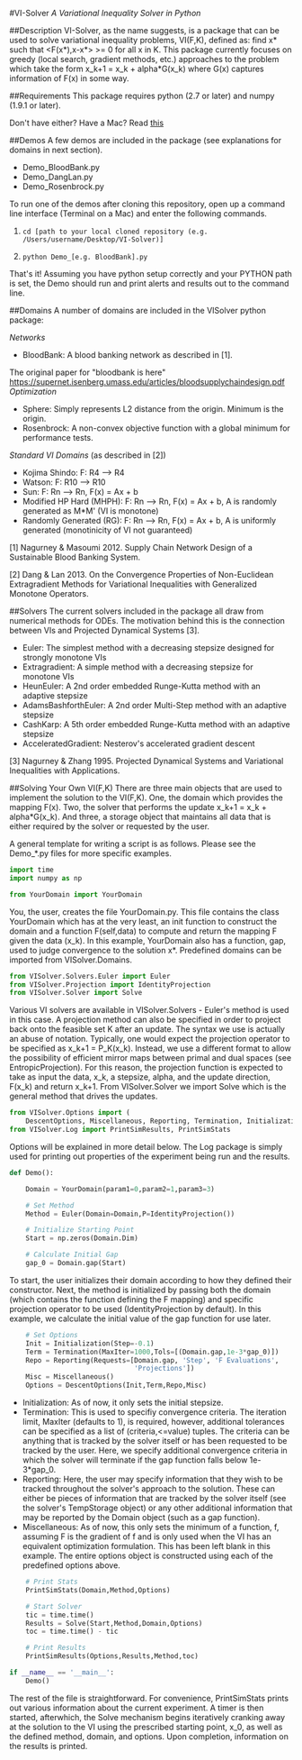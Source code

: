 #VI-Solver
*A Variational Inequality Solver in Python*

##Description
VI-Solver, as the name suggests, is a package that can be used to solve variational inequality problems, VI(F,K), defined as: find x\* such that  \<F(x\*),x-x\*\> >= 0 for all x in K.  This package currently focuses on greedy (local search, gradient methods, etc.) approaches to the problem which take the form x\_k+1 = x\_k + alpha*G(x\_k) where G(x) captures information of F(x) in some way.

##Requirements
This package requires python (2.7 or later) and numpy (1.9.1 or later).

Don't have either? Have a Mac? Read [this](https://github.com/fonnesbeck/ScipySuperpack)
<!--(http://www.lowindata.com/2013/installing-scientific-python-on-mac-os-x/).-->

##Demos
A few demos are included in the package (see explanations for domains in next section).

- Demo_BloodBank.py
- Demo_DangLan.py
- Demo_Rosenbrock.py

To run one of the demos after cloning this repository, open up a command line interface (Terminal on a Mac) and enter the following commands.

1) `cd [path to your local cloned repository (e.g. /Users/username/Desktop/VI-Solver)]`

2) `python Demo_[e.g. BloodBank].py`

That's it! Assuming you have python setup correctly and your PYTHON path is set, the Demo should run and print alerts and results out to the command line.

##Domains
A number of domains are included in the VISolver python package:

*Networks*

- BloodBank: A blood banking network as described in [1].

The original paper for "bloodbank is here" https://supernet.isenberg.umass.edu/articles/bloodsupplychaindesign.pdf
*Optimization*

- Sphere: Simply represents L2 distance from the origin.  Minimum is the origin.
- Rosenbrock: A non-convex objective function with a global minimum for performance tests.

*Standard VI Domains* (as described in [2])

- Kojima Shindo: F: R4 --> R4
- Watson: F: R10 --> R10
- Sun: F: Rn --> Rn, F(x) = Ax + b
- Modified HP Hard (MHPH): F: Rn --> Rn, F(x) = Ax + b, A is randomly generated as M*M' (VI is monotone)
- Randomly Generated (RG): F: Rn --> Rn, F(x) = Ax + b, A is uniformly generated (monotinicity of VI not guaranteed)

[1] Nagurney & Masoumi 2012. Supply Chain Network Design of a Sustainable Blood Banking System.

[2] Dang & Lan 2013. On the Convergence Properties of Non-Euclidean Extragradient Methods for Variational Inequalities with Generalized Monotone Operators.

##Solvers
The current solvers included in the package all draw from numerical methods for ODEs.  The motivation behind this is the connection between VIs and Projected Dynamical Systems [3].

- Euler: The simplest method with a decreasing stepsize designed for strongly monotone VIs
- Extragradient: A simple method with a decreasing stepsize for monotone VIs
- HeunEuler: A 2nd order embedded Runge-Kutta method with an adaptive stepsize
- AdamsBashforthEuler: A 2nd order Multi-Step method with an adaptive stepsize
- CashKarp: A 5th order embedded Runge-Kutta method with an adaptive stepsize
- AcceleratedGradient: Nesterov's accelerated gradient descent

[3] Nagurney & Zhang 1995. Projected Dynamical Systems and Variational Inequalities with Applications.

##Solving Your Own VI(F,K)
There are three main objects that are used to implement the solution to the VI(F,K). One, the domain which provides the mapping F(x).  Two, the solver that performs the update x\_k+1 = x\_k + alpha*G(x\_k).  And three, a storage object that maintains all data that is either required by the solver or requested by the user.

A general template for writing a script is as follows.  Please see the Demo_*.py files for more specific examples.
```python
import time
import numpy as np

from YourDomain import YourDomain
```
You, the user, creates the file YourDomain.py.  This file contains the class YourDomain which has at the very least, an init function to construct the domain and a function F(self,data) to compute and return the mapping F given the data (x\_k).  In this example, YourDomain also has a function, gap, used to judge convergence to the solution x\*.  Predefined domains can be imported from VISolver.Domains.
```python
from VISolver.Solvers.Euler import Euler
from VISolver.Projection import IdentityProjection
from VISolver.Solver import Solve
```
Various VI solvers are available in VISolver.Solvers - Euler's method is used in this case.  A projection method can also be specified in order to project back onto the feasible set K after an update.  The syntax we use is actually an abuse of notation.  Typically, one would expect the projection operator to be specified as x\_k+1 = P\_K(x\_k).  Instead, we use a different format to allow the possibility of efficient mirror maps between primal and dual spaces (see EntropicProjection).  For this reason, the projection function is expected to take as input the data, x\_k, a stepsize, alpha, and the update direction, F(x\_k) and return x\_k+1.  From VISolver.Solver we import Solve which is the general method that drives the updates.
```python
from VISolver.Options import (
    DescentOptions, Miscellaneous, Reporting, Termination, Initialization)
from VISolver.Log import PrintSimResults, PrintSimStats
```
Options will be explained in more detail below.  The Log package is simply used for printing out properties of the experiment being run and the results.
```python
def Demo():

    Domain = YourDomain(param1=0,param2=1,param3=3)

    # Set Method
    Method = Euler(Domain=Domain,P=IdentityProjection())

    # Initialize Starting Point
    Start = np.zeros(Domain.Dim)

    # Calculate Initial Gap
    gap_0 = Domain.gap(Start)
```
To start, the user initializes their domain according to how they defined their constructor.  Next, the method is initialized by passing both the domain (which contains the function defining the F mapping) and specific projection operator to be used (IdentityProjection by default).  In this example, we calculate the initial value of the gap function for use later.
```python
    # Set Options
    Init = Initialization(Step=-0.1)
    Term = Termination(MaxIter=1000,Tols=[(Domain.gap,1e-3*gap_0)])
    Repo = Reporting(Requests=[Domain.gap, 'Step', 'F Evaluations',
                               'Projections'])
    Misc = Miscellaneous()
    Options = DescentOptions(Init,Term,Repo,Misc)
```
- Initialization: As of now, it only sets the initial stepsize.
- Termination: This is used to specifiy convergence criteria.  The iteration limit, MaxIter (defaults to 1), is required, however, additional tolerances can be specified as a list of (criteria,<=value) tuples.  The criteria can be anything that is tracked by the solver itself or has been requested to be tracked by the user.  Here, we specify additional convergence criteria in which the solver will terminate if the gap function falls below 1e-3*gap_0.
- Reporting: Here, the user may specify information that they wish to be tracked throughout the solver's approach to the solution.  These can either be pieces of information that are tracked by the solver itself (see the solver's TempStorage object) or any other additional information that may be reported by the Domain object (such as a gap function).
- Miscellaneous: As of now, this only sets the minimum of a function, f, assuming F is the gradient of f and is only used when the VI has an equivalent optimization formulation.  This has been left blank in this example.
The entire options object is constructed using each of the predefined options above.
```python
    # Print Stats
    PrintSimStats(Domain,Method,Options)

    # Start Solver
    tic = time.time()
    Results = Solve(Start,Method,Domain,Options)
    toc = time.time() - tic

    # Print Results
    PrintSimResults(Options,Results,Method,toc)

if __name__ == '__main__':
    Demo()
```
The rest of the file is straightforward.  For convenience, PrintSimStats prints out various information about the current experiment.  A timer is then started, afterwhich, the Solve mechanism begins iteratively cranking away at the solution to the VI using the prescribed starting point, x\_0, as well as the defined method, domain, and options.  Upon completion, information on the results is printed.
